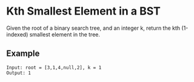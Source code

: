 # Kth Smallest Element in a BST

Given the root of a binary search tree, and an integer k, return the kth (1-indexed) smallest element in the tree.


## Example
```
Input: root = [3,1,4,null,2], k = 1
Output: 1

```
